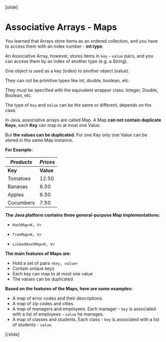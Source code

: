 [slide]

# Associative Arrays - Maps

You learned that Arrays store items as an ordered collection, and you have to access them with an index number - **int type**.

An Associative Array, however, stores items in `key` - `value` pairs, and you can access them by an index of another type (e.g. a String).

One object is used as a key (index) to another object (value). 

They can not be primitive types like int, double, boolean, etc.

They must be specified with the equivalent wrapper class: Integer, Double, Boolean, etc.

The type of `Key` and `Value` can be the same or different, depends on the case.

In Java, associative arrays are called Map. A Map **can not contain duplicate Keys**, each **Key** can map to at most one Value.

But **the values can be duplicated**. For one Key only one Value can be stored in the same Map instance.

**For Example:**

| *Products* | *Prices* |
| ------- | --------- |
| **Key** | **Value** |
| Tomatoes | 12.50 |
| Bananas | 6.50 |
| Apples| 6.50 |
| Cucumbers | 7.50 |

**The Java platform contains three general-purpose Map implementations:**

- `HashMap<K, V>`

- `TreeMap<K, V>`

- `LinkedHashMap<K, V>`

**The main features of Maps are:**
- Hold a set of pairs `<key, value>`
- Contain unique keys
- Each key can map to at most one value
- The values can be duplicated

**Based on the features of the Maps, here are some examples:**
- A map of error codes and their descriptions.
- A map of zip codes and cities.
- A map of managers and employees. Each manager - `key` is associated with a list of employees - `value` he manages.
- A map of classes and students. Each class - `key` is associated with a list of students - `value`.

 

[/slide]